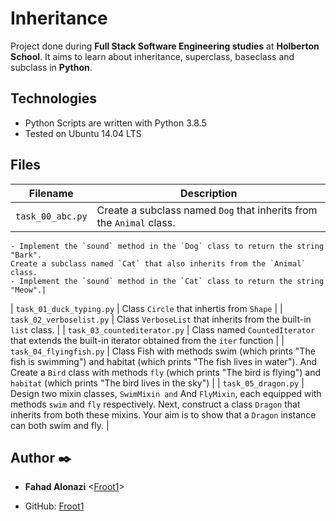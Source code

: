 # Inheritance
Project done during **Full Stack Software Engineering studies** at **Holberton School**. It aims to learn about inheritance, superclass, baseclass and subclass in **Python**.

## Technologies
* Python Scripts are written with Python 3.8.5
* Tested on Ubuntu 14.04 LTS

## Files
| Filename | Description |
| -------- | ----------- |
| `task_00_abc.py` |  Create a subclass named `Dog` that inherits from the `Animal` class.
	- Implement the `sound` method in the `Dog` class to return the string "Bark".
	Create a subclass named `Cat` that also inherits from the `Animal` class.
	- Implement the `sound` method in the `Cat` class to return the string "Meow".|
| `task_01_duck_typing.py` | Class `Circle` that inhertis from `Shape` |
| `task_02_verboselist.py` | Class `VerboseList` that inherits from the built-in `list` class. |
| `task_03_countediterator.py` | Class named `CountedIterator` that extends the built-in iterator obtained from the `iter` function |
| `task_04_flyingfish.py` | Class Fish  with methods swim (which prints "The fish is swimming") and habitat (which prints "The fish lives in water").
And Create a `Bird` class with methods `fly` (which prints "The bird is flying") and `habitat` (which prints "The bird lives in the sky") |
| `task_05_dragon.py` | Design two mixin classes, `SwimMixin and` And `FlyMixin`, each equipped with methods `swim` and `fly` respectively. Next, construct a class `Dragon` that inherits from both these mixins. Your aim is to show that a `Dragon` instance can both swim and fly. |

## Author :black_nib:

* __Fahad Alonazi__ <[Froot1](https://github.com/Froot1)>

* GitHub: [Froot1](https://github.com/Froot1)

